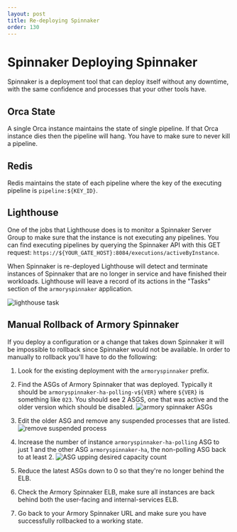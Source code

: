 ```yaml
---
layout: post
title: Re-deploying Spinnaker
order: 130
---
```


# Spinnaker Deploying Spinnaker

Spinnaker is a deployment tool that can deploy itself without any downtime, with the same confidence and processes that your other tools have. 

## Orca State
A single Orca instance maintains the state of single pipeline.  If that Orca instance dies then the pipeline will hang.  You have to make sure to never kill a pipeline.

## Redis

Redis maintains the state of each pipeline where the key of the executing pipeline is `pipeline:${KEY_ID}`.

## Lighthouse
One of the jobs that Lighthouse does is to monitor a Spinnaker Server Group to make sure that the instance is not executing any pipelines.  You can find executing pipelines by querying the Spinnaker API with this GET request: `https://${YOUR_GATE_HOST}:8084/executions/activeByInstance`.

When Spinnaker is re-deployed Lighthouse will detect and terminate instances of Spinnaker that are no longer in service and have finished their workloads. Lighthouse will leave a record of its actions in the "Tasks" section of the `armoryspinnaker` application.

![lighthouse task ](https://d1ax1i5f2y3x71.cloudfront.net/items/1L3C2F3E412Y3X1c130c/Image%202017-04-13%20at%209.59.50%20AM.png)


## Manual Rollback of Armory Spinnaker

If you deploy a configuration or a change that takes down Spinnaker it will be impossible to rollback since Spinnaker would not be available.  In order to manually to rollback you'll have to do the following:

1.  Look for the existing deployment with the `armoryspinnaker` prefix.  

2.  Find the ASGs of Armory Spinnaker that was deployed.  Typically it should be `armoryspinnaker-ha-polling-v${VER}` where `${VER}` is something like `023`.  You should see 2 ASGS, one that was active and the older version which should be disabled. ![armory spinnaker ASGs](http://f.cl.ly/items/052s3x3Z0i0g3T1R0V2L/Image%202017-02-02%20at%2011.57.41%20AM.png?v=c049b757)

3. Edit the older ASG and remove any suspended processes that are listed. ![remove suspended process](http://f.cl.ly/items/3D3f1Z2t2s06050x3734/%5B25db0756e39ea3537131a8220e10f18d%5D_Image%2525202017-02-02%252520at%25252012.00.50%252520PM.png?v=a6380340)

4.  Increase the number of instance `armoryspinnaker-ha-polling` ASG to just 1 and the other ASG `armoryspinnaker-ha`, the non-polling ASG back to at least 2.
![ASG upping desired capacity count](http://f.cl.ly/items/0C3r3r3e0p3r2a0e3t2i/%5B28125238555a966ddf3b571e617e8cba%5D_Image%25202017-02-02%2520at%252012.11.20%2520PM.png?v=8c16dc8f)

5.  Reduce the latest ASGs down to 0 so that they're no longer behind the ELB.

6.  Check the Armory Spinnaker ELB, make sure all instances are back behind both the user-facing and internal-services ELB.  

7.  Go back to your Armory Spinnaker URL and make sure you have successfully rollbacked to a working state.
